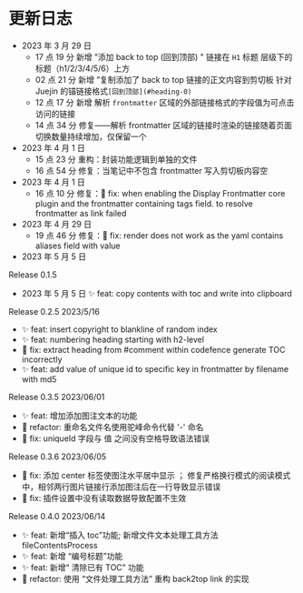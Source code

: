 # 更新日志

-   2023 年 3 月 29 日
    -   17 点 19 分 新增 ”添加 back to top (回到顶部) " 链接在 `H1` 标题 层级下的标题（h1/2/3/4/5/6）上方
    -   02 点 21 分 新增 ”复制添加了 back to top 链接的正文内容到剪切板 针对 Juejin 的锚链接格式`[回到顶部](#heading-0)`
    -   12 点 17 分 新增 解析 `frontmatter` 区域的外部链接格式的字段值为可点击访问的链接
    -   14 点 34 分 修复——解析 frontmatter 区域的链接时渲染的链接随着页面切换数量持续增加，仅保留一个
-   2023 年 4 月 1 日
    -   15 点 23 分 重构：封装功能逻辑到单独的文件
    -   16 点 54 分 修复：当笔记中不包含 frontmatter 写入剪切板内容空
-   2023 年 4 月 1 日
    -   16 点 10 分 修复：🐞 fix: when enabling the Display Frontmatter core plugin and the frontmatter containing tags field. to resolve frontmatter as link failed
-   2023 年 4 月 29 日
    -   19 点 46 分 修复：🐞 fix: render does not work as the yaml contains aliases field with value
-   2023 年 5 月 5 日

Release 0.1.5

-   2023 年 5 月 5 日 ✨ feat: copy contents with toc and write into clipboard

Release 0.2.5 2023/5/16

-   ✨ feat: insert copyright to blankline of random index
-   ✨ feat: numbering heading starting with h2-level
-   🐞 fix: extract heading from #comment within codefence generate TOC incorrectly
-   ✨ feat: add value of unique id to specific key in frontmatter by filename with md5

Release 0.3.5 2023/06/01

-   ✨ feat: 增加添加图注文本的功能
-   🦄 refactor: 重命名文件名使用驼峰命令代替 '-' 命名
-   🐞 fix: uniqueId 字段与 值 之间没有空格导致语法错误

Release 0.3.6 2023/06/05

-   🐞 fix: 添加 center 标签使图注水平居中显示 ； 修复严格换行模式的阅读模式中，相邻两行图片链接行添加图注后在一行导致显示错误
-   🐞 fix: 插件设置中没有读取数据导致配置不生效

Release 0.4.0 2023/06/14

-   ✨ feat: 新增“插入 toc”功能; 新增文件文本处理工具方法 fileContentsProcess
-   ✨ feat: 新增 “编号标题”功能
-   ✨ feat: 新增“ 清除已有 TOC” 功能
-   🦄 refactor: 使用 “文件处理工具方法” 重构 back2top link 的实现
